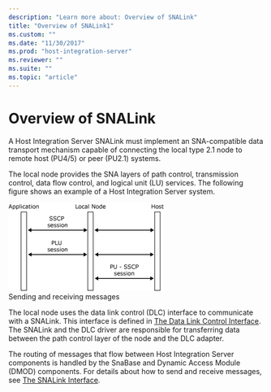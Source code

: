 ```yaml
---
description: "Learn more about: Overview of SNALink"
title: "Overview of SNALink1"
ms.custom: ""
ms.date: "11/30/2017"
ms.prod: "host-integration-server"
ms.reviewer: ""
ms.suite: ""
ms.topic: "article"
---
```

# Overview of SNALink
A Host Integration Server SNALink must implement an SNA-compatible data transport mechanism capable of connecting the local type 2.1 node to remote host (PU4/5) or peer (PU2.1) systems.  
  
 The local node provides the SNA layers of path control, transmission control, data flow control, and logical unit (LU) services. The following figure shows an example of a Host Integration Server system.  
  
 ![Image that shows the sending and receiving of messages.](../core/media/his-32703b.gif "his_32703b")  
Sending and receiving messages  
  
 The local node uses the data link control (DLC) interface to communicate with a SNALink. This interface is defined in [The Data Link Control Interface](../core/data-link-control-interface1.md). The SNALink and the DLC driver are responsible for transferring data between the path control layer of the node and the DLC adapter.  
  
 The routing of messages that flow between Host Integration Server components is handled by the SnaBase and Dynamic Access Module (DMOD) components. For details about how to send and receive messages, see [The SNALink Interface](../core/snalink-interface1.md).
